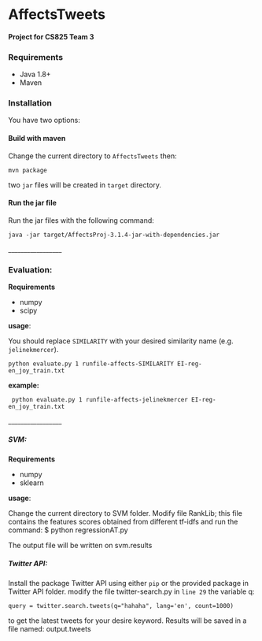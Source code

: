 
# AffectsTweets
#### Project for CS825 Team 3 ####

### Requirements
* Java 1.8+
* Maven

### Installation
You have two options:

#### Build with maven
Change the current directory to `AffectsTweets` then:
```
mvn package
```
two `jar` files will be created in `target` directory.

#### Run the jar file
 Run the jar files with the following command:
```
java -jar target/AffectsProj-3.1.4-jar-with-dependencies.jar
```
\_________________ 
### Evaluation:
**Requirements**
* numpy
* scipy

**usage**:

You should replace `SIMILARITY` with your desired similarity name (e.g. `jelinekmercer`).
 ```
 python evaluate.py 1 runfile-affects-SIMILARITY EI-reg-en_joy_train.txt

```
**example:**
```
 python evaluate.py 1 runfile-affects-jelinekmercer EI-reg-en_joy_train.txt

```

\_________________ 
##### SVM:
**Requirements**
* numpy
* sklearn

**usage**:

Change the current directory to SVM folder.
Modify file RankLib; this file contains the features scores obtained from different tf-idfs and run the command:
$ python regressionAT.py

The output file will be written on svm.results

##### Twitter API:
Install the package Twitter API using either `pip` or the provided package in Twitter API folder.
modify the file twitter-search.py in `line 29` the variable q:

`query = twitter.search.tweets(q="hahaha", lang='en', count=1000)`

to get the latest tweets for your desire keyword. Results will be saved in a file named: output.tweets


